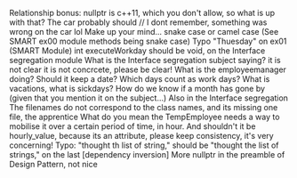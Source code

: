 Relationship bonus: nullptr is c++11, which you don't allow, so what is up with that?
The car probably should // I dont remember, something was wrong on the car lol
Make up your mind... snake case or camel case (See SMART ex00 module methods being snake case)
Typo "Thuesday" on ex01 (SMART Module)
int executeWorkday should be void, on the Interface segregation module
What is the Interface segregation subject saying? it is not clear it is not concrcete, please be clear!
What is the employeemanager doing? Should it keep a date? Which days count as work days? What is vacations, what is sickdays?
How do we know if a month has gone by (given that you mention it on the subject...)
Also in the Interface segregation The filenames do not correspond to the class names, and its missing one file, the apprentice
What do you mean the TempEmployee needs a way to mobilise it over a certain period of time, in hour. And shouldn't it be hourly_value, because its an attribute, please keep consistency, it's very concerning!
Typo: "thought th list of string," should be "thought the list of strings," on the last [dependency inversion]
More nullptr in the preamble of Design Pattern, not nice

